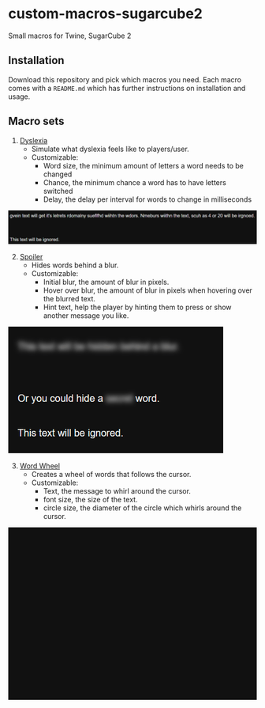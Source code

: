 # custom-macros-sugarcube2

Small macros for Twine, SugarCube 2

## Installation

Download this repository and pick which macros you need. Each macro comes with a `README.md` which has further instructions on installation and usage.

## Macro sets

1. [Dyslexia](./Dyslexia)  
    - Simulate what dyslexia feels like to players/user.  
    - Customizable:
        - Word size, the minimum amount of letters a word needs to be changed
        - Chance, the minimum chance a word has to have letters switched
        - Delay, the delay per interval for words to change in milliseconds
        
![Dyslexia example](./Resources/Gif/example1.gif)

2. [Spoiler](./Spoiler)
    - Hides words behind a blur.
    - Customizable:
        - Initial blur, the amount of blur in pixels.
        - Hover over blur, the amount of blur in pixels when hovering over the blurred text.
        - Hint text, help the player by hinting them to press or show another message you like.

![Spoiler example](/Resources/Gif/example1a.gif)

3. [Word Wheel](./WordWheel)
    - Creates a wheel of words that follows the cursor.
    - Customizable:
        - Text, the message to whirl around the cursor.
        - font size, the size of the text.
        - circle size, the diameter of the circle which whirls around the cursor.

![Spoiler example](/Resources/Gif/example1b.gif)
